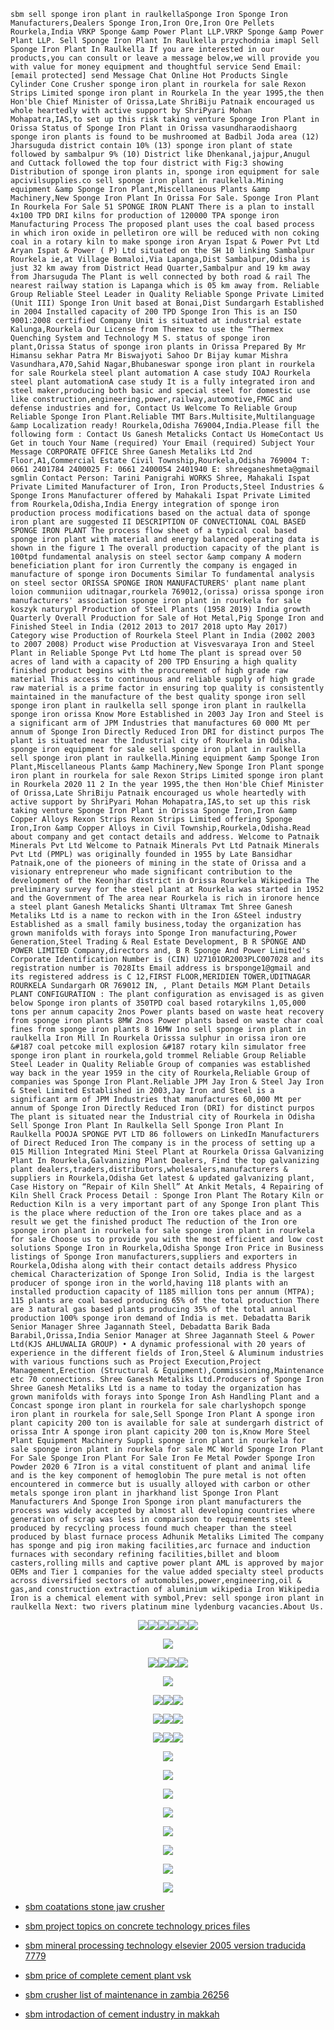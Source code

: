 
```
sbm sell sponge iron plant in raulkellaSponge Iron Sponge Iron Manufacturers,Dealers Sponge Iron,Iron Ore,Iron Ore Pellets Rourkela,India VRKP Sponge &amp Power Plant LLP.VRKP Sponge &amp Power Plant LLP. Sell Sponge Iron Plant In Raulkella przychodnia imapl Sell Sponge Iron Plant In Raulkella If you are interested in our products,you can consult or leave a message below,we will provide you with value for money equipment and thoughtful service Send Email: [email protected] send Message Chat Online Hot Products Single Cylinder Cone Crusher sponge iron plant in rourkela for sale Rexon Strips Limited sponge iron plant in Rourkela In the year 1995,the then Hon'ble Chief Minister of Orissa,Late ShriBiju Patnaik encouraged us whole heartedly with active support by ShriPyari Mohan Mohapatra,IAS,to set up this risk taking venture Sponge Iron Plant in Orissa Status of Sponge Iron Plant in Orissa vasundharaodishaorg sponge iron plants is found to be mushroomed at Badbil Joda area (12) Jharsuguda district contain 10% (13) sponge iron plant of state followed by sambalpur 9% (10) District like Dhenkanal,jajpur,Anugul and Cuttack followed the top four district with Fig:3 showing Distribution of sponge iron plants in, sponge iron equipment for sale apcivilsupplies.co sell sponge iron plant in raulkella.Mining equipment &amp Sponge Iron Plant,Miscellaneous Plants &amp Machinery,New Sponge Iron Plant In Orissa For Sale. Sponge Iron Plant In Rourkela For Sale 51 SPONGE IRON PLANT There is a plan to install 4x100 TPD DRI kilns for production of 120000 TPA sponge iron Manufacturing Process The proposed plant uses the coal based process in which iron oxide in pelletiron ore will be reduced with non coking coal in a rotary kiln to make sponge iron Aryan Ispat & Power Pvt Ltd Aryan Ispat & Power ( P) Ltd situated on the SH 10 linking Sambalpur Rourkela ie,at Village Bomaloi,Via Lapanga,Dist Sambalpur,Odisha is just 32 km away from District Head Quarter,Sambalpur and 19 km away from Jharsuguda The Plant is well connected by both road & rail The nearest railway station is Lapanga which is 05 km away from. Reliable Group Reliable Steel Leader in Quality Reliable Sponge Private Limited (Unit III) Sponge Iron Unit based at Bonai,Dist Sundargarh Established in 2004 Installed capacity of 200 TPD Sponge Iron This is an ISO 9001:2008 certified Company Unit is situated at industrial estate Kalunga,Rourkela Our License from Thermex to use the “Thermex Quenching System and Technology M S. status of sponge iron plant,Orissa Status of sponge iron plants in Orissa Prepared By Mr Himansu sekhar Patra Mr Biswajyoti Sahoo Dr Bijay kumar Mishra Vasundhara,A70,Sahid Nagar,Bhubaneswar sponge iron plant in rourkela for sale Rourkela steel plant automation A case study IOAJ Rourkela steel plant automationA case study It is a fully integrated iron and steel maker,producing both basic and special steel for domestic use like construction,engineering,power,railway,automotive,FMGC and defense industries and for, Contact Us Welcome To Reliable Group Reliable Sponge Iron Plant.Reliable TMT Bars.Multisite,Multilanguage &amp Localization ready! Rourkela,Odisha 769004,India.Please fill the following form : Contact Us Ganesh Metalicks Contact Us HomeContact Us Get in touch Your Name (required) Your Email (required) Subject Your Message CORPORATE OFFICE Shree Ganesh Metaliks Ltd 2nd Floor,A1,Commercial Estate Civil Township,Rourkela,Odisha 769004 T: 0661 2401784 2400025 F: 0661 2400054 2401940 E: shreeganeshmeta@gmail sgmlin Contact Person: Tarini Panigrahi WORKS Shree, Mahakali Ispat Private Limited Manufacturer of Iron, Iron Products,Steel Industries & Sponge Irons Manufacturer offered by Mahakali Ispat Private Limited from Rourkela,Odisha,India Energy integration of sponge iron production process modifications based on the actual data of sponge iron plant are suggested II DESCRIPTION OF CONVECTIONAL COAL BASED SPONGE IRON PLANT The process flow sheet of a typical coal based sponge iron plant with material and energy balanced operating data is shown in the figure 1 The overall production capacity of the plant is 100tpd fundamental analysis on steel sector &amp company A modern beneficiation plant for iron Currently the company is engaged in manufacture of sponge iron Documents Similar To fundamental analysis on steel sector ORISSA SPONGE IRON MANUFACTURERS' plant name plant loion communiion uditnagar,rourkela 769012,(orissa) orissa sponge iron manufacturers' association sponge iron plant in rourkela for sale koszyk naturypl Production of Steel Plants (1958 2019) India growth Quarterly Overall Production for Sale of Hot Metal,Pig Sponge Iron and Finished Steel in India (2012 2013 to 2017 2018 upto May 2017) Category wise Production of Rourkela Steel Plant in India (2002 2003 to 2007 2008) Product wise Production at Visvesvaraya Iron and Steel Plant in Reliable Sponge Pvt Ltd home The plant is spread over 50 acres of land with a capacity of 200 TPD Ensuring a high quality finished product begins with the procurement of high grade raw material This access to continuous and reliable supply of high grade raw material is a prime factor in ensuring top quality is consistently maintained in the manufacture of the best quality sponge iron sell sponge iron plant in raulkella sell sponge iron plant in raulkella sponge iron orissa Know More Established in 2003 Jay Iron and Steel is a significant arm of JPM Industries that manufactures 60 000 Mt per annum of Sponge Iron Directly Reduced Iron DRI for distinct purpos The plant is situated near the Industrial city of Rourkela in Odisha. sponge iron equipment for sale sell sponge iron plant in raulkella sell sponge iron plant in raulkella.Mining equipment &amp Sponge Iron Plant,Miscellaneous Plants &amp Machinery,New Sponge Iron Plant sponge iron plant in rourkela for sale Rexon Strips Limited sponge iron plant in Rourkela 2020 11 2 In the year 1995,the then Hon'ble Chief Minister of Orissa,Late ShriBiju Patnaik encouraged us whole heartedly with active support by ShriPyari Mohan Mohapatra,IAS,to set up this risk taking venture Sponge Iron Plant in Orissa Sponge Iron,Iron &amp Copper Alloys Rexon Strips Rexon Strips Limited offering Sponge Iron,Iron &amp Copper Alloys in Civil Township,Rourkela,Odisha.Read about company and get contact details and address. Welcome to Patnaik Minerals Pvt Ltd Welcome to Patnaik Minerals Pvt Ltd Patnaik Minerals Pvt Ltd (PMPL) was originally founded in 1955 by Late Bansidhar Patnaik,one of the pioneers of mining in the state of Orissa and a visionary entrepreneur who made significant contribution to the development of the Keonjhar district in Orissa Rourkela Wikipedia The preliminary survey for the steel plant at Rourkela was started in 1952 and the Government of The area near Rourkela is rich in ironore hence a steel plant Ganesh Metalicks Shanti Ultramax Tmt Shree Ganesh Metaliks Ltd is a name to reckon with in the Iron &Steel industry Established as a small family business,today the organization has grown manifolds with forays into Sponge Iron manufacturing,Power Generation,Steel Trading & Real Estate Development, B R SPONGE AND POWER LIMITED Company,directors and, B R Sponge And Power Limited's Corporate Identification Number is (CIN) U27101OR2003PLC007028 and its registration number is 7028Its Email address is brsponge1@gmail and its registered address is C 12,FIRST FLOOR,MERIDIEN TOWER,UDITNAGAR ROURKELA Sundargarh OR 769012 IN, , Plant Details MGM Plant Details PLANT CONFIGURATION : The plant configuration as envisaged is as given below Sponge iron plants of 350TPD coal based rotarykilns 1,05,000 tons per annum capacity 2nos Power plants based on waste heat recovery from sponge iron plants 8MW 2nos Power plants based on waste char coal fines from sponge iron plants 8 16MW 1no sell sponge iron plant in raulkella Iron Mill In Rourkela Orisssa sulphur in orissa iron ore &#187 coal petcoke mill explosion &#187 rotary kiln simulator free sponge iron plant in rourkela,gold trommel Reliable Group Reliable Steel Leader in Quality Reliable Group of companies was established way back in the year 1959 in the city of Rourkela,Reliable Group of companies was Sponge Iron Plant.Reliable JPM Jay Iron & Steel Jay Iron & Steel Limited Established in 2003,Jay Iron and Steel is a significant arm of JPM Industries that manufactures 60,000 Mt per annum of Sponge Iron Directly Reduced Iron (DRI) for distinct purpos The plant is situated near the Industrial city of Rourkela in Odisha Sell Sponge Iron Plant In Raulkella Sell Sponge Iron Plant In Raulkella POOJA SPONGE PVT LTD 86 followers on LinkedIn Manufacturers of Direct Reduced Iron The company is in the process of setting up a 015 Million Integrated Mini Steel Plant at Rourkela Orissa Galvanizing Plant In Rourkela,Galvanizing Plant Dealers, Find the top galvanizing plant dealers,traders,distributors,wholesalers,manufacturers & suppliers in Rourkela,Odisha Get latest & updated galvanizing plant, Case History on “Repair of Kiln Shell” At Ankit Metals, 4 Repairing of Kiln Shell Crack Process Detail : Sponge Iron Plant The Rotary Kiln or Reduction Kiln is a very important part of any Sponge Iron plant This is the place where reduction of the Iron ore takes place and as a result we get the finished product The reduction of the Iron ore sponge iron plant in rourkela for sale sponge iron plant in rourkela for sale Choose us to provide you with the most efficient and low cost solutions Sponge Iron in Rourkela,Odisha Sponge Iron Price in Business listings of Sponge Iron manufacturers,suppliers and exporters in Rourkela,Odisha along with their contact details address Physico chemical Characterization of Sponge Iron Solid, India is the largest producer of sponge iron in the world,having 118 plants with an installed production capacity of 1185 million tons per annum (MTPA); 115 plants are coal based producing 65% of the total production There are 3 natural gas based plants producing 35% of the total annual production 100% sponge iron demand of India is met. Debadatta Barik Senior Manager Shree Jagannath Steel, Debadatta Barik Bada Barabil,Orissa,India Senior Manager at Shree Jagannath Steel & Power Ltd(KJS AHLUWALIA GROUP) • A dynamic professional with 20 years of experience in the different fields of Iron,Steel & Aluminum industries with various functions such as Project Execution,Project Management,Erection (Structural & Equipment),Commissioning,Maintenance etc 70 connections. Shree Ganesh Metaliks Ltd.Producers of Sponge Iron Shree Ganesh Metaliks Ltd is a name to today the organization has grown manifolds with forays into Sponge Iron Ash Handling Plant and a Concast sponge iron plant in rourkela for sale charlyshopch sponge iron plant in rourkela for sale,Sell Sponge Iron Plant A sponge iron plant capicity 200 ton is available for sale at sundergarh district of orissa Intr A sponge iron plant capicity 200 ton is,Know More Steel Plant Equipment Machinery Suppli sponge iron plant in rourkela for sale sponge iron plant in rourkela for sale MC World Sponge Iron Plant For Sale Sponge Iron Plant For Sale Iron Fe Metal Powder Sponge Iron Powder 2020 6 7Iron is a vital constituent of plant and animal life and is the key component of hemoglobin The pure metal is not often encountered in commerce but is usually alloyed with carbon or other metals sponge iron plant in jharkhand list Sponge Iron Plant Manufacturers And Sponge Iron Sponge iron plant manufacturers the process was widely accepted by almost all developing countries where generation of scrap was less in comparison to requirements steel produced by recycling process found much cheaper than the steel produced by blast furnace process Adhunik Metaliks Limited The company has sponge and pig iron making facilities,arc furnace and induction furnaces with secondary refining facilities,billet and bloom casters,rolling mills and captive power plant AML is approved by major OEMs and Tier 1 companies for the value added specialty steel products across diversified sectors of automobiles,power,engineering,oil & gas,and construction extraction of aluminium wikipedia Iron Wikipedia Iron is a chemical element with symbol,Prev: sell sponge iron plant in raulkella Next: two rivers platinum mine lydenburg vacancies.About Us. 
```

<div align="center">
  
<a rel="nofollow" href="https://m.shibang-china.com?f=github&k=sbm+sell+sponge+iron+plant+in+raulkella"><img src="https://static.shibang-china.com/en/l.png"></a><img src="https://static.shibang-china.com/en/hw.png"><a rel="nofollow" href="https://m.shibang-china.com/product/?f=github&k=sbm+sell+sponge+iron+plant+in+raulkella"><img src="https://static.shibang-china.com/en/p.png"></a><a rel="nofollow" href="https://m.shibang-china.com/cases/?f=github&k=sbm+sell+sponge+iron+plant+in+raulkella"><img src="https://static.shibang-china.com/en/c.png"></a><a rel="nofollow" href="https://m.shibang-china.com/news/?f=github&k=sbm+sell+sponge+iron+plant+in+raulkella"><img src="https://static.shibang-china.com/en/n.png"></a><a rel="nofollow" href="https://m.shibang-china.com?f=github&k=sbm+sell+sponge+iron+plant+in+raulkella"><img src="https://static.shibang-china.com/en/m.png"></a>

<a rel="nofollow" href="https://m.shibang-china.com/product/?f=github&k=sbm+sell+sponge+iron+plant+in+raulkella"><img src="https://static.shibang-china.com/en/b.jpg"></a>
  
<a rel="nofollow" href="https://m.shibang-china.com/solution-aggregate.html?f=github&k=sbm+sell+sponge+iron+plant+in+raulkella"><img src="https://static.shibang-china.com/en/a.jpg"></a><a rel="nofollow" href="https://m.shibang-china.com/solution-mine.html?f=github&k=sbm+sell+sponge+iron+plant+in+raulkella"><img src="https://static.shibang-china.com/en/m.jpg"></a><a rel="nofollow" href="https://m.shibang-china.com/solution-mill.html?f=github&k=sbm+sell+sponge+iron+plant+in+raulkella"><img src="https://static.shibang-china.com/en/g.jpg"></a><a rel="nofollow" href="https://m.shibang-china.com/solution-epc.html?f=github&k=sbm+sell+sponge+iron+plant+in+raulkella"><img src="https://static.shibang-china.com/en/e.jpg"></a>

<a rel="nofollow" href="https://m.shibang-china.com/product/?f=github&k=sbm+sell+sponge+iron+plant+in+raulkella"><img src="https://static.shibang-china.com/en/a-p.png"></a>

<a rel="nofollow" href="https://m.shibang-china.com/product/crusher/c6x.html?f=github&k=sbm+sell+sponge+iron+plant+in+raulkella"><img src="https://static.shibang-china.com/en/j.jpg"></a><a rel="nofollow" href="https://m.shibang-china.com/product/crusher/ci5x.html?f=github&k=sbm+sell+sponge+iron+plant+in+raulkella"><img src="https://static.shibang-china.com/en/i.jpg"></a><a rel="nofollow" href="https://m.shibang-china.com/product/crusher/hst.html?f=github&k=sbm+sell+sponge+iron+plant+in+raulkella"><img src="https://static.shibang-china.com/en/c.jpg"></a>

<a rel="nofollow" href="https://m.shibang-china.com/product/mill/mtw.html?f=github&k=sbm+sell+sponge+iron+plant+in+raulkella"><img src="https://static.shibang-china.com/en/mtw.jpg"></a><a rel="nofollow" href="https://m.shibang-china.com/product/mill/scm.html?f=github&k=sbm+sell+sponge+iron+plant+in+raulkella"><img src="https://static.shibang-china.com/en/scm.jpg"></a><a rel="nofollow" href="https://m.shibang-china.com/product/mill/lm.html?f=github&k=sbm+sell+sponge+iron+plant+in+raulkella"><img src="https://static.shibang-china.com/en/lm.jpg"></a>

<a rel="nofollow" href="https://m.shibang-china.com/product/sand/vsi6x.html?f=github&k=sbm+sell+sponge+iron+plant+in+raulkella"><img src="https://static.shibang-china.com/en/6x.jpg"></a><a rel="nofollow" href="https://m.shibang-china.com/product/sand/vu.html?f=github&k=sbm+sell+sponge+iron+plant+in+raulkella"><img src="https://static.shibang-china.com/en/vu.jpg"></a><a rel="nofollow" href="https://m.shibang-china.com/product/mobile/klun.html?f=github&k=sbm+sell+sponge+iron+plant+in+raulkella"><img src="https://static.shibang-china.com/en/k.jpg"></a>

<a rel="nofollow" href="https://m.shibang-china.com/cases/?f=github&k=sbm+sell+sponge+iron+plant+in+raulkella"><img src="https://static.shibang-china.com/en/case.png"></a>

<a rel="nofollow" href="https://m.shibang-china.com/cases/aggregate/202.html?f=github&k=sbm+sell+sponge+iron+plant+in+raulkella"><img src="https://static.shibang-china.com/en/c-1.jpg"></a>

<a rel="nofollow" href="https://m.shibang-china.com/cases/aggregate/203.html?f=github&k=sbm+sell+sponge+iron+plant+in+raulkella"><img src="https://static.shibang-china.com/en/c-2.jpg"></a>

<a rel="nofollow" href="https://m.shibang-china.com/cases/mill/123.html?f=github&k=sbm+sell+sponge+iron+plant+in+raulkella"><img src="https://static.shibang-china.com/en/c-3.jpg"></a>

<a rel="nofollow" href="https://m.shibang-china.com/contact_us.html?f=github&k=sbm+sell+sponge+iron+plant+in+raulkella"><img src="https://static.shibang-china.com/en/contact.png"></a>

<a rel="nofollow" href="https://swt.shibang-china.com/?f=github&k=sbm+sell+sponge+iron+plant+in+raulkella"><img src="https://static.shibang-china.com/en/chat.png"></a>

<a rel="nofollow" href="https://whatsapp.shibangsoft.com/WhatsApp.php?f=github&k=sbm+sell+sponge+iron+plant+in+raulkella"><img src="https://static.shibang-china.com/en/whatsapp.png"></a>

<a rel="nofollow" href="https://m.shibang-china.com/?f=github&k=sbm+sell+sponge+iron+plant+in+raulkella"><img src="https://static.shibang-china.com/en/website.png"></a>

</div>


* [sbm coatations stone jaw crusher](sbm%20coatations%20stone%20jaw%20crusher.md)

* [sbm project topics on concrete technology prices files](sbm%20project%20topics%20on%20concrete%20technology%20prices%20files.md)

* [sbm mineral processing technology elsevier 2005 version traducida 7779](sbm%20mineral%20processing%20technology%20elsevier%202005%20version%20traducida%207779.md)

* [sbm price of complete cement plant vsk](sbm%20price%20of%20complete%20cement%20plant%20vsk.md)

* [sbm crusher list of maintenance in zambia 26256](sbm%20crusher%20list%20of%20maintenance%20in%20zambia%2026256.md)

* [sbm introdaction of cement industry in makkah](sbm%20introdaction%20of%20cement%20industry%20in%20makkah.md)